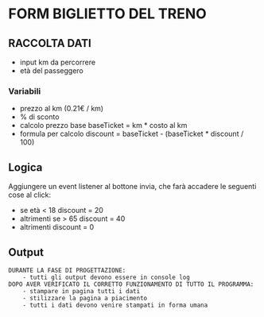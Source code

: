 # FORM BIGLIETTO DEL TRENO

## RACCOLTA DATI
- input km da percorrere
- età del passeggero

### Variabili
- prezzo al km (0.21€ / km)
- % di sconto
- calcolo prezzo base baseTicket = km * costo al km
- formula per calcolo discount = baseTicket - (baseTicket * discount / 100)

## Logica
Aggiungere un event listener al bottone invia, che farà accadere le seguenti cose al click:
-  se età < 18 
    discount = 20
-  altrimenti se > 65
    discount = 40
- altrimenti 
    discount = 0

## Output
    DURANTE LA FASE DI PROGETTAZIONE:
        - tutti gli output devono essere in console log
    DOPO AVER VERIFICATO IL CORRETTO FUNZIONAMENTO DI TUTTO IL PROGRAMMA:
        - stampare in pagina tutti i dati 
        - stilizzare la pagina a piacimento
        - tutti i dati devono venire stampati in forma umana